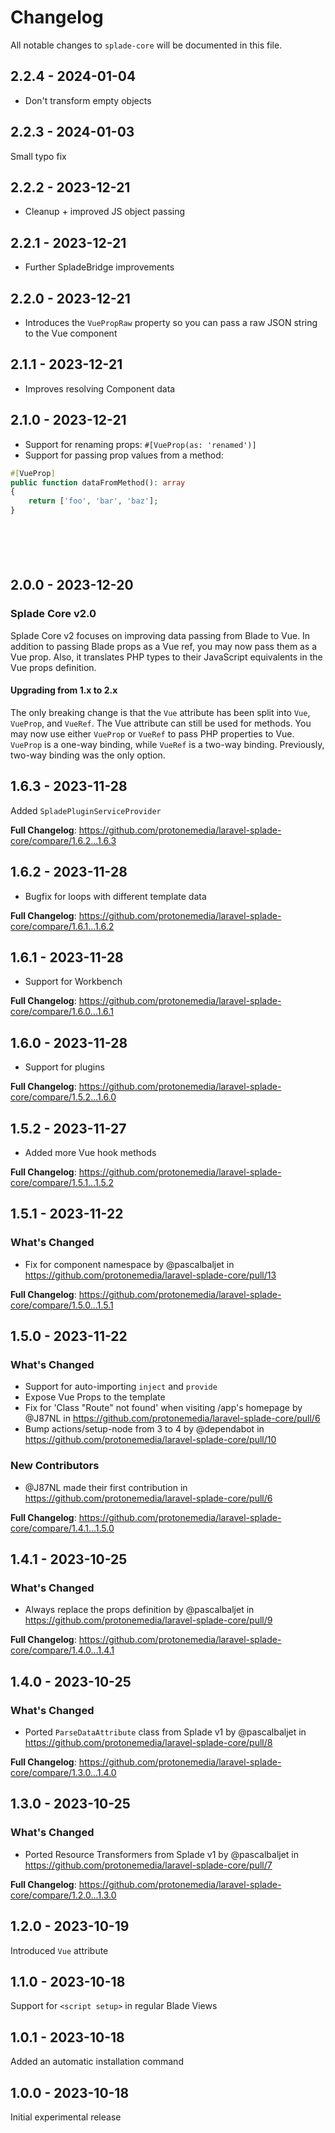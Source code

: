 # Changelog

All notable changes to `splade-core` will be documented in this file.

## 2.2.4 - 2024-01-04

* Don't transform empty objects

## 2.2.3 - 2024-01-03

Small typo fix

## 2.2.2 - 2023-12-21

* Cleanup + improved JS object passing

## 2.2.1 - 2023-12-21

* Further SpladeBridge improvements

## 2.2.0 - 2023-12-21

* Introduces the `VuePropRaw` property so you can pass a raw JSON string to the Vue component

## 2.1.1 - 2023-12-21

* Improves resolving Component data

## 2.1.0 - 2023-12-21

* Support for renaming props: `#[VueProp(as: 'renamed')]`
* Support for passing prop values from a method:

```php
#[VueProp]
public function dataFromMethod(): array
{
    return ['foo', 'bar', 'baz'];
}







```
## 2.0.0 - 2023-12-20

### Splade Core v2.0

Splade Core v2 focuses on improving data passing from Blade to Vue. In addition to passing Blade props as a Vue ref, you may now pass them as a Vue prop. Also, it translates PHP types to their JavaScript equivalents in the Vue props definition.

#### Upgrading from 1.x to 2.x

The only breaking change is that the `Vue` attribute has been split into `Vue`, `VueProp`, and `VueRef`. The Vue attribute can still be used for methods. You may now use either `VueProp` or `VueRef` to pass PHP properties to Vue. `VueProp` is a one-way binding, while `VueRef` is a two-way binding. Previously, two-way binding was the only option.

## 1.6.3 - 2023-11-28

Added `SpladePluginServiceProvider`

**Full Changelog**: https://github.com/protonemedia/laravel-splade-core/compare/1.6.2...1.6.3

## 1.6.2 - 2023-11-28

* Bugfix for loops with different template data

**Full Changelog**: https://github.com/protonemedia/laravel-splade-core/compare/1.6.1...1.6.2

## 1.6.1 - 2023-11-28

* Support for Workbench

**Full Changelog**: https://github.com/protonemedia/laravel-splade-core/compare/1.6.0...1.6.1

## 1.6.0 - 2023-11-28

* Support for plugins

**Full Changelog**: https://github.com/protonemedia/laravel-splade-core/compare/1.5.2...1.6.0

## 1.5.2 - 2023-11-27

* Added more Vue hook methods

**Full Changelog**: https://github.com/protonemedia/laravel-splade-core/compare/1.5.1...1.5.2

## 1.5.1 - 2023-11-22

### What's Changed

- Fix for component namespace by @pascalbaljet in https://github.com/protonemedia/laravel-splade-core/pull/13

**Full Changelog**: https://github.com/protonemedia/laravel-splade-core/compare/1.5.0...1.5.1

## 1.5.0 - 2023-11-22

### What's Changed

- Support for auto-importing `inject` and `provide`
- Expose Vue Props to the template
- Fix for 'Class "Route" not found' when visiting /app's homepage by @J87NL in https://github.com/protonemedia/laravel-splade-core/pull/6
- Bump actions/setup-node from 3 to 4 by @dependabot in https://github.com/protonemedia/laravel-splade-core/pull/10

### New Contributors

- @J87NL made their first contribution in https://github.com/protonemedia/laravel-splade-core/pull/6

**Full Changelog**: https://github.com/protonemedia/laravel-splade-core/compare/1.4.1...1.5.0

## 1.4.1 - 2023-10-25

### What's Changed

- Always replace the props definition by @pascalbaljet in https://github.com/protonemedia/laravel-splade-core/pull/9

**Full Changelog**: https://github.com/protonemedia/laravel-splade-core/compare/1.4.0...1.4.1

## 1.4.0 - 2023-10-25

### What's Changed

- Ported `ParseDataAttribute` class from Splade v1 by @pascalbaljet in https://github.com/protonemedia/laravel-splade-core/pull/8

**Full Changelog**: https://github.com/protonemedia/laravel-splade-core/compare/1.3.0...1.4.0

## 1.3.0 - 2023-10-25

### What's Changed

- Ported Resource Transformers from Splade v1 by @pascalbaljet in https://github.com/protonemedia/laravel-splade-core/pull/7

**Full Changelog**: https://github.com/protonemedia/laravel-splade-core/compare/1.2.0...1.3.0

## 1.2.0 - 2023-10-19

Introduced `Vue` attribute

## 1.1.0 - 2023-10-18

Support for `<script setup>` in regular Blade Views

## 1.0.1 - 2023-10-18

Added an automatic installation command

## 1.0.0 - 2023-10-18

Initial experimental release
